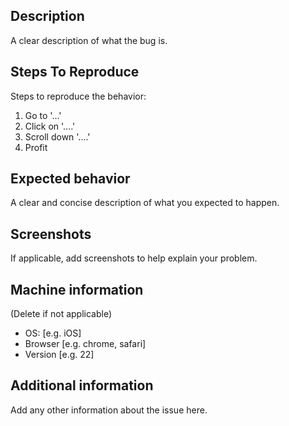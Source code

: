 ## Description
A clear description of what the bug is.

## Steps To Reproduce
Steps to reproduce the behavior:
1. Go to '...'
2. Click on '....'
3. Scroll down '....'
4. Profit

## Expected behavior
A clear and concise description of what you expected to happen.

## Screenshots
If applicable, add screenshots to help explain your problem.

## Machine information
(Delete if not applicable)
 - OS: [e.g. iOS]
 - Browser [e.g. chrome, safari]
 - Version [e.g. 22]

## Additional information
Add any other information about the issue here.
